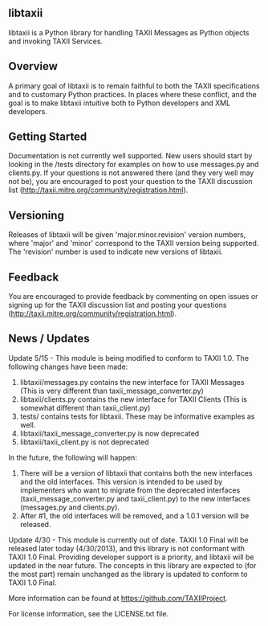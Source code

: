 libtaxii
--------

libtaxii is a Python library for handling TAXII Messages as Python objects and invoking TAXII Services.

## Overview

A primary goal of libtaxii is to remain faithful to both the TAXII specifications 
and to customary Python practices. In places where these conflict, and the goal is 
to make libtaxii intuitive both to Python developers and XML developers.

## Getting Started
Documentation is not currently well supported. New users should start by looking in the /tests
directory for examples on how to use messages.py and clients.py. If your questions is not answered there (and they very well may not be),
you are encouraged to post your question to the TAXII discussion list (http://taxii.mitre.org/community/registration.html).

## Versioning

Releases of libtaxii will be given 'major.minor.revision'
version numbers, where 'major' and 'minor' correspond to the TAXII version
being supported. The 'revision' number is used to indicate new versions of
libtaxii.

## Feedback 
You are encouraged to provide feedback by commenting on open issues
or signing up for the TAXII discussion list and posting your questions 
(http://taxii.mitre.org/community/registration.html).

## News / Updates

Update 5/15 - This module is being modified to conform to TAXII 1.0. The following changes have been made:

1. libtaxii/messages.py contains the new interface for TAXII Messages (This is very different than taxii_message_converter.py)
2. libtaxii/clients.py contains the new interface for TAXII Clients (This is somewhat different than taxii_client.py)
3. tests/ contains tests for libtaxii. These may be informative examples as well.
4. libtaxii/taxii_message_converter.py is now deprecated
5. libtaxii/taxii_client.py is not deprecated

In the future, the following will happen:

1. There will be a version of libtaxii that contains both the new interfaces and the old interfaces. This 
version is intended to be used by implementers who want to migrate from the deprecated interfaces 
(taxii_message_converter.py and taxii_client.py) to the new interfaces (messages.py and clients.py).
2. After #1, the old interfaces will be removed, and a 1.0.1 version will be released.

Update 4/30 - This module is currently out of date. TAXII 1.0 Final will be released later today (4/30/2013), 
and this library is not conformant with TAXII 1.0 Final. Providing developer support is a priority, and libtaxii 
will be updated in the near future. The concepts in this library are expected to 
(for the most part) remain unchanged as the library is updated to conform to TAXII 1.0 Final.

More information can be found at https://github.com/TAXIIProject.

For license information, see the LICENSE.txt file.
